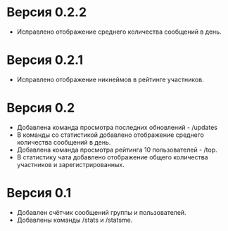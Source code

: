 # Версия 0.2.2

* Исправлено отображение среднего количества сообщений в день.

# Версия 0.2.1

* Исправлено отображение никнеймов в рейтинге участников.

# Версия 0.2

* Добавлена команда просмотра последних обновлений - /updates
* В команды со статистикой добавлено отображение среднего количества сообщений в день.
* Добавлена команда просмотра рейтинга 10 пользователей - /top.
* В статистику чата добавлено отображение общего количества участников и зарегистрированных.

# Версия 0.1

* Добавлен счётчик сообщений группы и пользователей.
* Добавлены команды /stats и /statsme.